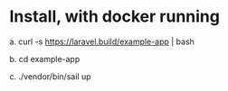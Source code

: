 
# Install, with docker running

  a. curl -s https://laravel.build/example-app | bash
  
  b. cd example-app 
  
  c. ./vendor/bin/sail up
